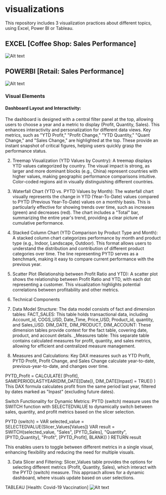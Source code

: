 # visualizations

This repository includes 3 visualization practices about different topics, using Excel, Power BI or Tableau.

## EXCEL [Coffee Shop: Sales Performance]
![Alt text](/demos/dashboard-excel.png "original photo")

## POWERBI [Retail: Sales Performance]
![Alt text](/demos/dashboard-powerbi.png "original photo")

### Visual Elements
#### Dashboard Layout and Interactivity:
The dashboard is designed with a central filter panel at the top, allowing users to choose a year and a metric to display (Profit, Quantity, Sales). This enhances interactivity and personalization for different data views. Key metrics, such as "YTD Profit," "Profit Change," "YTD Quantity," "Quant Change," and "Sales Change," are highlighted at the top. These provide an instant snapshot of critical figures, helping users quickly grasp the performance status.

  2. Treemap Visualization (YTD Values by Country):
A treemap displays YTD values categorized by country. The visual impact is strong, as larger and more dominant blocks (e.g., China) represent countries with higher values, making geographic performance comparisons intuitive. Color-coded regions aid in visually distinguishing different countries.

  3. Waterfall Chart (YTD vs. PYTD Values by Month):
The waterfall chart visually represents the change in YTD (Year-To-Date) values compared to PYTD (Previous Year-To-Date) values on a monthly basis. This is particularly effective for showing trends over time, such as increases (green) and decreases (red). The chart includes a "Total" bar, summarizing the entire year's trend, providing a clear picture of cumulative performance.

  4. Stacked Column Chart (YTD Comparison by Product Type and Month):
A stacked column chart categorizes performance by month and product type (e.g., Indoor, Landscape, Outdoor). This format allows users to understand the distribution and contribution of different product categories over time. The line representing PYTD serves as a benchmark, making it easy to compare current performance with the previous year.

  5. Scatter Plot (Relationship between Profit Ratio and YTD):
A scatter plot shows the relationship between Profit Ratio and YTD, with each dot representing a customer. This visualization highlights potential correlations between profitability and other metrics.

2. Technical Components
  1. Data Model Structure:
The data model consists of fact and dimension tables:
FACT_SALES: This table holds transactional data, including Account_id, COGS_USD, Date_Time, Price_USD, Product_id, quantity, and Sales_USD.
DIM_DATE, DIM_PRODUCT, DIM_ACCOUNT: These dimension tables provide context for the fact table, covering date, product, and account details.
_Measures table: This separate table contains calculated measures for profit, quantity, and sales metrics, allowing for efficient and centralized measure management.

  2. Measures and Calculations:
Key DAX measures such as YTD Profit, PYTD Profit, Profit Change, and Sales Change calculate year-to-date, previous-year-to-date, and changes over time.

PYTD_Profit = 
CALCULATE(
    [Profit],
    SAMEPERIODLASTYEAR(DIM_DATE[Date]),
    DIM_DATE[Inpast] = TRUE()
)
This DAX formula calculates profit from the same period last year, filtered by dates marked as "Inpast" (excluding future dates).

Switch Functionality for Dynamic Metrics:
PYTD (switch) measure uses the SWITCH function with SELECTEDVALUE to dynamically switch between sales, quantity, and profit metrics based on the slicer selection.

PYTD (switch) =
VAR selected_value = SELECTEDVALUE(Slicer_Values[Values])
VAR result = SWITCH(selected_value,
    "Sales", [PYTD_Sales],
    "Quantity", [PYTD_Quantity],
    "Profit", [PYTD_Profit],
    BLANK()
)
RETURN result

This enables users to toggle between different metrics in a single visual, enhancing flexibility and reducing the need for multiple visuals.

  3. Data Slicer and Filtering:
Slicer_Values table provides the options for selecting different metrics (Profit, Quantity, Sales), which interact with the PYTD (switch) measure. This approach allows for a dynamic dashboard, where visuals update based on user selections.

TABLEAU [Health: Covid-19 Vaccination]
![Alt text](/demos/dashboard-tableau.png "original photo")
